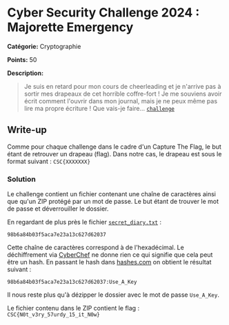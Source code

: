 # Cyber Security Challenge 2024 : Majorette Emergency

**Catégorie:** Cryptographie

**Points:** 50

**Description:** 

> Je suis en retard pour mon cours de cheerleading et je n'arrive pas à sortir mes drapeaux de cet horrible coffre-fort !
> Je me souviens avoir écrit comment l'ouvrir dans mon journal, mais je ne peux même pas lire ma propre écriture !
> Que vais-je faire...
> [`challenge`](challenge)

## Write-up
Comme pour chaque challenge dans le cadre d'un Capture The Flag, le but étant de retrouver un drapeau (flag). Dans notre cas, le drapeau est sous le format suivant : `CSC{XXXXXXX}`

### Solution
Le challenge contient un fichier contenant une chaîne de caractères ainsi que qu'un ZIP protégé par un mot de passe. Le but étant de trouver le mot de passe et déverrouiller le dossier.

En regardant de plus près le fichier [`secret_diary.txt`](secret_diary.txt) :
```
98b6a84b03f5aca7e23a13c627d62037
```

Cette chaîne de caractères correspond à de l'hexadécimal. Le déchiffrement via [CyberChef](https://gchq.github.io/CyberChef) ne donne rien ce qui signifie que cela peut être un hash. En passant le hash dans [hashes.com](https://hashes.com/en/decrypt/hash) on obtient le résultat suivant :
```
98b6a84b03f5aca7e23a13c627d62037:Use_A_Key
```

Il nous reste plus qu'à dézipper le dossier avec le mot de passe `Use_A_Key`.

Le fichier contenu dans le ZIP contient le flag : `CSC{N0t_v3ry_57urdy_15_it_N0w}`

